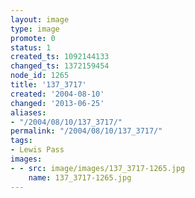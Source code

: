 ```yaml
---
layout: image
type: image
promote: 0
status: 1
created_ts: 1092144133
changed_ts: 1372159454
node_id: 1265
title: '137_3717'
created: '2004-08-10'
changed: '2013-06-25'
aliases:
- "/2004/08/10/137_3717/"
permalink: "/2004/08/10/137_3717/"
tags:
- Lewis Pass
images:
- - src: image/images/137_3717-1265.jpg
    name: 137_3717-1265.jpg
---
```


